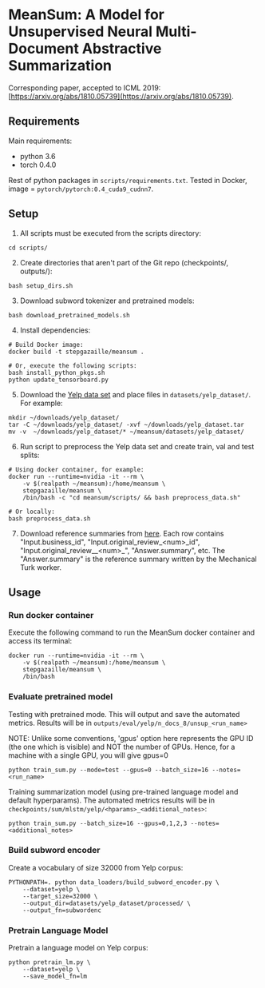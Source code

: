 # MeanSum: A Model for Unsupervised Neural Multi-Document Abstractive Summarization

Corresponding paper, accepted to ICML 2019: [https://arxiv.org/abs/1810.05739](https://arxiv.org/abs/1810.05739).


## Requirements

Main requirements:
- python 3.6
- torch 0.4.0

Rest of python packages in ```scripts/requirements.txt```.
Tested in Docker, image = ```pytorch/pytorch:0.4_cuda9_cudnn7```.

## Setup
1. All scripts must be executed from the scripts directory:
```
cd scripts/
```
2. Create directories that aren't part of the Git repo (checkpoints/, outputs/):
```
bash setup_dirs.sh
```
3. Download subword tokenizer and pretrained models:
```
bash download_pretrained_models.sh
```
4. Install dependencies:
```
# Build Docker image:
docker build -t stepgazaille/meansum .

# Or, execute the following scripts:
bash install_python_pkgs.sh
python update_tensorboard.py
```
5. Download the [Yelp data set](https://www.yelp.com/dataset) and place files in ```datasets/yelp_dataset/```. For example:
```
mkdir ~/downloads/yelp_dataset/
tar -C ~/downloads/yelp_dataset/ -xvf ~/downloads/yelp_dataset.tar
mv -v  ~/downloads/yelp_dataset/* ~/meansum/datasets/yelp_dataset/
```
6. Run script to preprocess the Yelp data set and create train, val and test splits:
```
# Using docker container, for example:
docker run --runtime=nvidia -it --rm \
    -v $(realpath ~/meansum):/home/meansum \
    stepgazaille/meansum \
    /bin/bash -c "cd meansum/scripts/ && bash preprocess_data.sh"

# Or locally:
bash preprocess_data.sh
```
7. Download reference summaries from [here](https://s3.us-east-2.amazonaws.com/unsup-sum/summaries_0-200_cleaned.csv).
Each row contains "Input.business_id", "Input.original_review_\<num\>\_id", 
"Input.original_review__\<num\>\_", "Answer.summary", etc. The "Answer.summary" is the
reference summary written by the Mechanical Turk worker.

## Usage
### Run docker container
Execute the following command to run the MeanSum docker container and access its terminal:
```
docker run --runtime=nvidia -it --rm \
    -v $(realpath ~/meansum):/home/meansum \
    stepgazaille/meansum \
    /bin/bash
```

### Evaluate pretrained model
Testing with pretrained mode. This will output and save the automated metrics. 
Results will be in ```outputs/eval/yelp/n_docs_8/unsup_<run_name>```

NOTE: Unlike some conventions, 'gpus' option here represents the GPU ID (the one which is visible) and NOT the number of GPUs. Hence, for a machine with a single GPU, you will give gpus=0
```
python train_sum.py --mode=test --gpus=0 --batch_size=16 --notes=<run_name>
```

Training summarization model (using pre-trained language model and default hyperparams).
The automated metrics results will be in ```checkpoints/sum/mlstm/yelp/<hparams>_<additional_notes>```:
```
python train_sum.py --batch_size=16 --gpus=0,1,2,3 --notes=<additional_notes> 
```
### Build subword encoder
Create a vocabulary of size 32000 from Yelp corpus:
```
PYTHONPATH=. python data_loaders/build_subword_encoder.py \
    --dataset=yelp \
    --target_size=32000 \
    --output_dir=datasets/yelp_dataset/processed/ \
    --output_fn=subwordenc
```

### Pretrain Language Model
Pretrain a language model on Yelp corpus:
```
python pretrain_lm.py \
    --dataset=yelp \
    --save_model_fn=lm
```

